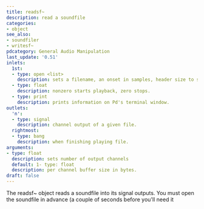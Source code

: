 ```yaml
---
title: readsf~
description: read a soundfile
categories:
- object
see_also:
- soundfiler
- writesf~
pdcategory: General Audio Manipulation
last_update: '0.51'
inlets:
  1st:
  - type: open <list>
    description: sets a filename, an onset in samples, header size to skip, number of channels, bytes per sample, and endianness.
  - type: float
    description: nonzero starts playback, zero stops.
  - type: print
    description: prints information on Pd's terminal window.
outlets:
  'n':
  - type: signal
    description: channel output of a given file.
  rightmost:
  - type: bang
    description: when finishing playing file.
arguments:
- type: float
  description: sets number of output channels 
  default: 1- type: float
  description: per channel buffer size in bytes.
draft: false
---
```

The readsf~ object reads a soundfile into its signal outputs. You must open the soundfile in advance (a couple of seconds before you'll need it